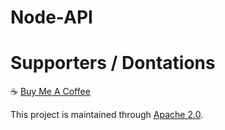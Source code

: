 # Node-API

# Supporters / Dontations
:coffee: [Buy Me A Coffee](https://www.buymeacoffee.com/mikemulchrs)

This project is maintained through [Apache 2.0](https://github.com/Encryption-API-Services/Node-API/blob/main/LICENSE).
